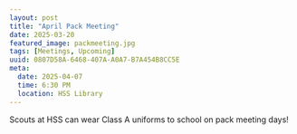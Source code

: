 ```yaml
---
layout: post
title: "April Pack Meeting"
date: 2025-03-20
featured_image: packmeeting.jpg
tags: [Meetings, Upcoming]
uuid: 0807D58A-6468-407A-A0A7-B7A454B8CC5E
meta:
  date: 2025-04-07
  time: 6:30 PM
  location: HSS Library
---
```


Scouts at HSS can wear Class A uniforms to school on pack meeting days!
